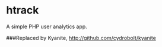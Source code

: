 htrack
======

A simple PHP user analytics app. 

###Replaced by Kyanite, http://github.com/cydrobolt/kyanite
